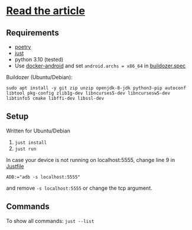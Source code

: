 # [Read the article](https://habr.com/ru/post/694906/)

## Requirements

- [poetry](https://python-poetry.org/docs/)
- [just](https://just.systems/man/en/chapter_4.html)
- python 3.10 (tested)
- Use [docker-android](https://github.com/budtmo/docker-android) and set `android.archs = x86_64` in [buildozer.spec](buildozer.spec) 

Buildozer (Ubuntu/Debian):
```
sudo apt install -y git zip unzip openjdk-8-jdk python3-pip autoconf libtool pkg-config zlib1g-dev libncurses5-dev libncursesw5-dev libtinfo5 cmake libffi-dev libssl-dev
```

## Setup
Written for Ubuntu/Debian

1. `just install`
2. `just run`

In case your device is not running on localhost:5555, change line 9 in [Justfile](./Justfile)
```
ADB:="adb -s localhost:5555"
```
and remove `-s localhost:5555` or change the tcp argument.

## Commands

To show all commands: `just --list`
